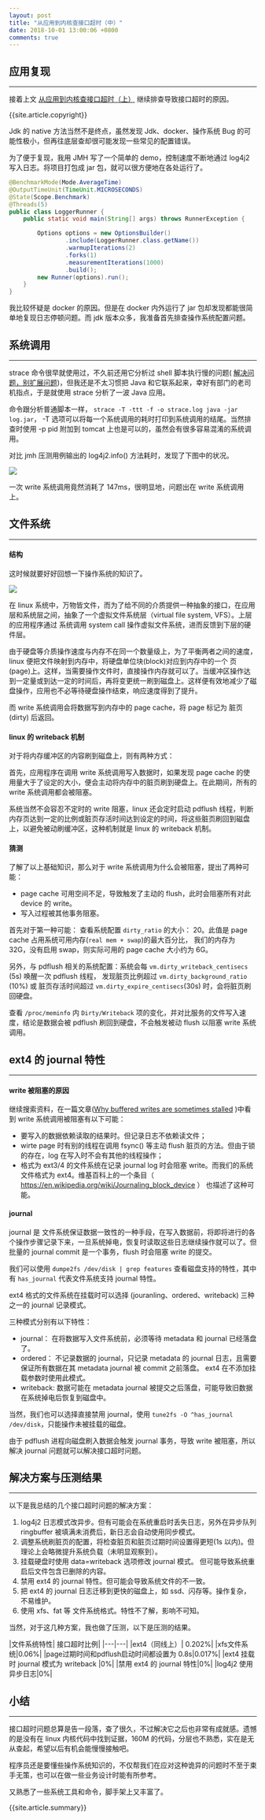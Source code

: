 ```yaml
---
layout: post
title: "从应用到内核查接口超时（中）"
date: 2018-10-01 13:00:06 +0800
comments: true
---
```


## 应用复现
---
接着上文 <a href="/2018/09/app_to_kernel_solve_api_timeout_1.html"> 从应用到内核查接口超时（上）</a> 继续排查导致接口超时的原因。

{{site.article.copyright}}

Jdk 的 native 方法当然不是终点，虽然发现 Jdk、docker、操作系统 Bug 的可能性极小，但再往底层查却很可能发现一些常见的配置错误。

为了便于复现，我用 JMH 写了一个简单的 demo，控制速度不断地通过 log4j2 写入日志。将项目打包成 jar 包，就可以很方便地在各处运行了。

```java
@BenchmarkMode(Mode.AverageTime)
@OutputTimeUnit(TimeUnit.MICROSECONDS)
@State(Scope.Benchmark)
@Threads(5)
public class LoggerRunner {
    public static void main(String[] args) throws RunnerException {

        Options options = new OptionsBuilder()
                .include(LoggerRunner.class.getName())
                .warmupIterations(2)
                .forks(1)
                .measurementIterations(1000)
                .build();
        new Runner(options).run();
    }
}
```

我比较怀疑是 docker 的原因。但是在 docker 内外运行了 jar 包却发现都能很简单地复现日志停顿问题。而 jdk 版本众多，我准备首先排查操作系统配置问题。

## 系统调用
---
strace 命令很早就使用过，不久前还用它分析过 shell 脚本执行慢的问题( <a href="/2018/09/avoid_expanding_problems.html">解决问题，别扩展问题</a>)，但我还是不太习惯把 Java 和它联系起来，幸好有部门的老司机指点，于是就使用 strace 分析了一波 Java 应用。

命令跟分析普通脚本一样， `strace -T -ttt -f -o strace.log java -jar log.jar`， -T 选项可以将每一个系统调用的耗时打印到系统调用的结尾。当然排查时使用 -p pid 附加到 tomcat 上也是可以的，虽然会有很多容易混淆的系统调用。

对比 jmh 压测用例输出的 log4j2.info() 方法耗时，发现了下图中的状况。

<img src="/images/2018/write_strace.png" >

一次 write 系统调用竟然消耗了 147ms，很明显地，问题出在 write 系统调用上。

## 文件系统
---
#### 结构
这时候就要好好回想一下操作系统的知识了。

<img src="/images/2018/linux_file_system.png" >

﻿在 linux 系统中，万物皆文件，而为了给不同的介质提供一种抽象的接口，在应用层和系统层之间，抽象了一个虚拟文件系统层（virtual file system, VFS）。上层的应用程序通过 系统调用 system call 操作虚拟文件系统，进而反馈到下层的硬件层。

由于硬盘等介质操作速度与内存不在同一个数量级上，为了平衡两者之间的速度，linux 便把文件映射到内存中，将硬盘单位块(block)对应到内存中的一个 页(page)上。这样，当需要操作文件时，直接操作内存就可以了。当缓冲区操作达到一定量或到达一定的时间后，再将变更统一刷到磁盘上。这样便有效地减少了磁盘操作，应用也不必等待硬盘操作结束，响应速度得到了提升。

而 write 系统调用会将数据写到内存中的 page cache，将 page 标记为 脏页(dirty) 后返回。
#### linux 的 writeback 机制
对于将内存缓冲区的内容刷到磁盘上，则有两种方式：

首先，应用程序在调用 write 系统调用写入数据时，如果发现 page cache 的使用量大于了设定的大小，便会主动将内存中的脏页刷到硬盘上。在此期间，所有的 write 系统调用都会被阻塞。

系统当然不会容忍不定时的 write 阻塞，linux 还会定时启动 pdflush 线程，判断内存页达到一定的比例或脏页存活时间达到设定的时间，将这些脏页刷回到磁盘上，以避免被动刷缓冲区，这种机制就是 linux 的 writeback 机制。

#### 猜测
了解了以上基础知识，那么对于 write 系统调用为什么会被阻塞，提出了两种可能：

- page cache 可用空间不足，导致触发了主动的 flush，此时会阻塞所有对此 device 的 write。
- 写入过程被其他事务阻塞。

首先对于第一种可能：
﻿查看系统配置 `dirty_ratio` 的大小： 20。此值是 page cache 占用系统可用内存(`real mem + swap`)的最大百分比， 我们的内存为 32G，没有启用 swap，则实际可用的 page cache 大小约为 6G。

另外，与 pdflush 相关的系统配置：系统会每 `vm.dirty_writeback_centisecs` (5s) 唤醒一次 pdflush 线程， 发现脏页比例超过 `vm.dirty_background_ratio` (10%) 或 脏页存活时间超过 `vm.dirty_expire_centisecs`(30s) 时，会将脏页刷回硬盘。

查看  `/proc/meminfo` 内 `Dirty/Writeback` 项的变化，并对比服务的文件写入速度，结论是数据会被 pdflush 刷回到硬盘，不会触发被动 flush 以阻塞 write 系统调用。

## ext4 的 journal 特性
---
#### write 被阻塞的原因
﻿继续搜索资料，在一篇文章([Why buffered writes are sometimes stalled](http://yoshinorimatsunobu.blogspot.com/2014/03/why-buffered-writes-are-sometimes.html) )中看到 write 系统调用被阻塞有以下可能：

- 要写入的数据依赖读取的结果时。但记录日志不依赖读文件；
-  wirte page 时有别的线程在调用 fsync() 等主动 flush 脏页的方法。但由于锁的存在，log 在写入时不会有其他的线程操作；
- 格式为  ext3/4  的文件系统在记录 journal log 时会阻塞 write。而我们的系统文件格式为 ext4。维基百科上的一个条目（ https://en.wikipedia.org/wiki/Journaling_block_device ） 也描述了这种可能。

#### journal
journal 是 文件系统保证数据一致性的一种手段，在写入数据前，将即将进行的各个操作步骤记录下来，一旦系统掉电，恢复时读取这些日志继续操作就可以了。但批量的 journal commit 是一个事务，flush 时会阻塞 write 的提交。

我们可以使用 `dumpe2fs /dev/disk | grep features` 查看磁盘支持的特性，其中有 `has_journal` 代表文件系统支持 journal 特性。

ext4 格式的文件系统在挂载时可以选择 (jouranling、ordered、writeback) 三种之一的 journal 记录模式。

三种模式分别有以下特性：

- journal： 在将数据写入文件系统前，必须等待 metadata 和 journal 已经落盘了。
- ordered： 不记录数据的 journal，只记录 metadata 的 journal 日志，且需要保证所有数据在其 metadata journal 被 commit 之前落盘。 ext4 在不添加挂载参数时使用此模式。
- writeback: 数据可能在 metadata journal 被提交之后落盘，可能导致旧数据在系统掉电后恢复到磁盘中。

当然，我们也可以选择直接禁用 journal，使用 `tune2fs -O ^has_journal /dev/disk`，只能操作未被挂载的磁盘。

由于 pdflush 进程向磁盘刷入数据会触发 journal 事务，导致 write 被阻塞，所以解决 journal 问题就可以解决接口超时问题。

## 解决方案与压测结果
---
以下是我总结的几个接口超时问题的解决方案：

1. log4j2 日志模式改异步。但有可能会在系统重启时丢失日志，另外在异步队列 ringbuffer 被填满未消费后，新日志会自动使用同步模式。
2. 调整系统刷脏页的配置，将检查脏页和脏页过期时间设置得更短(1s 以内)。但理论上会略微提升系统负载（未明显观察到）。
3. 挂载硬盘时使用 data=writeback 选项修改 journal 模式。 但可能导致系统重启后文件包含已删除的内容。
4. 禁用 ext4 的 journal 特性。但可能会导致系统文件的不一致。
5. 把 ext4 的 journal 日志迁移到更快的磁盘上，如 ssd、闪存等。操作复杂，不易维护。
6. 使用 xfs、fat 等 文件系统格式。特性不了解，影响不可知。

当然，对于这几种方案，我也做了压测，以下是压测的结果。

﻿|文件系统特性| 接口超时比例|
|---|---|
|ext4（同线上）| 0.202%|
|xfs文件系统|0.06%|
|page过期时间和pdflush启动时间都设置为 0.8s|0.017%|
|ext4 挂载时 journal 模式为 writeback |0%|
|禁用 ext4 的 journal 特性|0%|
|log4j2 使用异步日志|0%|

## 小结
---
接口超时问题总算是告一段落，查了很久，不过解决它之后也非常有成就感。遗憾的是没有在 linux 内核代码中找到证据，160M 的代码，分层也不熟悉，实在是无从查起，希望以后有机会能慢慢接触吧。

程序员还是要懂些操作系统知识的，不仅帮我们在应对这种诡异的问题时不至于束手无策，也可以在做一些业务设计时能有所参考。

又熟悉了一些系统工具和命令，脚手架上又丰富了。

{{site.article.summary}}